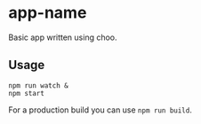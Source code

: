 # app-name

Basic app written using choo.

## Usage

```no-highlight
npm run watch &
npm start
```

For a production build you can use `npm run build`.
